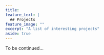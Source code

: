 ```yaml
---
title: 
feature_text: |
  ## Projects
feature_image: ""
excerpt: "A list of interesting projects"
aside: true
---
```


To be continued...